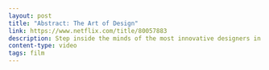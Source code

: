 ```yaml
---
layout: post
title: "Abstract: The Art of Design"
link: https://www.netflix.com/title/80057883
description: Step inside the minds of the most innovative designers in a variety of disciplines and learn how design impacts every aspect of life.
content-type: video
tags: film
---
```

